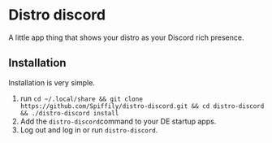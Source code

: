 # Distro discord

A little app thing that shows your distro as your Discord rich presence.

## Installation
Installation is very simple.

1. run `cd ~/.local/share && git clone https://github.com/Spiffily/distro-discord.git && cd distro-discord && ./distro-discord install`
2. Add the `distro-discord`command to your DE startup apps.
3. Log out and log in or run `distro-discord`.
